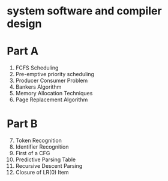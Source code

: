 # system software and compiler design

# Part A
1. FCFS Scheduling
2. Pre-emptive priority scheduling
3. Producer Consumer Problem
4. Bankers Algorithm
5. Memory Allocation Techniques
6. Page Replacement Algorithm

# Part B
7. Token Recognition
8. Identifier Recognition
9. First of a CFG
10. Predictive Parsing Table
11. Recursive Descent Parsing
12. Closure of LR(0) Item

